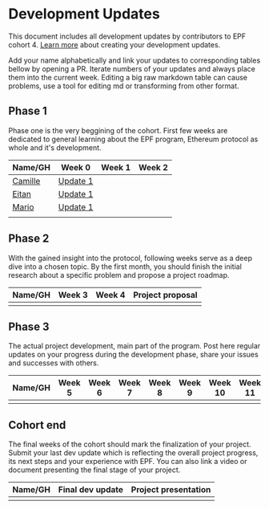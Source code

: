 # Development Updates

This document includes all development updates by contributors to EPF cohort 4. [Learn more](/program-guide/repo-guide.md#development-updates) about creating your development updates.

Add your name alphabetically and link your updates to corresponding tables bellow by opening a PR. Iterate numbers of your updates and always place them into the current week. Editing a big raw markdown table can cause problems, use a tool for editing md or transforming from other format. 

## Phase 1

Phase one is the very beggining of the cohort. First few weeks are dedicated to general learning about the EPF program, Ethereum protocol as whole and it's development. 

| Name/GH                           | Week 0                                                                              | Week 1 | Week 2 | 
| --------------------------------- | ----------------------------------------------------------------------------------- | ------ | ------ | 
[Camille](github.com/camillecorti)|[Update 1](https://github.com/camillecorti/SedVit.art/blob/f63a1a87966cdb6ddd3fe20d838de70592030d72/week%20zero%20EPF%20Research%20.md)
[Eitan](https://github.com/eserilev)|[Update 1](https://hackmd.io/@B8vIxNUfSeC2Mhu5CBwSNw/rJ8njJ1O2)|
[Mario](github.com/taxmeifyoucan) | [Update 1][def] |        |        |    
|                                   |                                                                                     |        |        |    

## Phase 2

With the gained insight into the protocol, following weeks serve as a deep dive into a chosen topic. By the first month, you should finish the initial research about a specific problem and propose a project roadmap. 


| Name/GH | Week 3 | Week 4 | Project proposal |
| ------- | ------ | ------ | ---------------- |
|         |        |        |                  |

## Phase 3

The actual project development, main part of the program. Post here regular updates on your progress during the development phase, share your issues and successes with others.


| Name/GH | Week 5 | Week 6 | Week 7 | Week 8 | Week 9 | Week 10 | Week 11 | Week 12 | Week 13 | Week 14 | Week 15 |
| ------- | ------ | ------ | ------ | ------ | ------ | ------- | ------- | ------- | ------- | ------- | ------- |
|         |        |        |        |        |        |         |         |         |         |         |         |


## Cohort end

The final weeks of the cohort should mark the finalization of your project. Submit your last dev update which is reflecting the overall project progress, its next steps and your experience with EPF. You can also link a video or document presenting the final stage of your project. 


| Name/GH | Final dev update | Project presentation |
| ------- | ---------------- | -------------------- |
|         |                  |                      |


[def]: https://github.com/taxmeifyoucan/ephemeral-testnet/blob/master/specs.md
